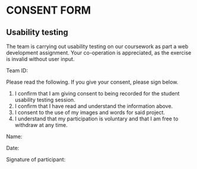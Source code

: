 # CONSENT FORM

## Usability testing

The team is carrying out usability testing on our coursework as part a web development assignment. Your co-operation is appreciated, as the exercise is invalid without user input.

Team ID: 

Please read the following. If you give your consent, please sign below.

1. I confirm that I am giving consent to being recorded for the student usability testing session.
2. I confirm that I have read and understand the information above.
3. I consent to the use of my images and words for said project.
4. I understand that my participation is voluntary and that I am free to withdraw at any time.

Name:

Date:

Signature of participant:
